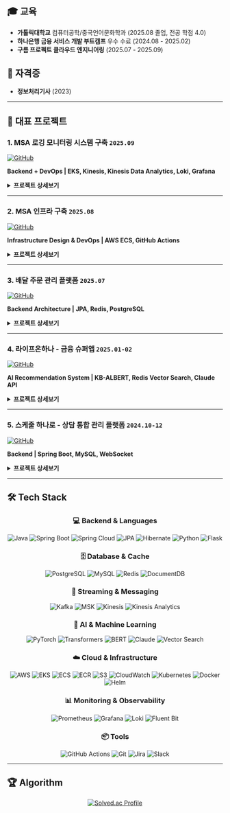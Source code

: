 ## 🎓 교육
- **가톨릭대학교** 컴퓨터공학/중국언어문화학과 (2025.08 졸업, 전공 학점 4.0)
- **하나은행 금융 서비스 개발 부트캠프** 우수 수료 (2024.08 - 2025.02)
- **구름 프로펙트 클라우드 엔지니어링** (2025.07 - 2025.09)

## 📜 자격증
- **정보처리기사** (2023)

---

## 🚀 대표 프로젝트

### **1. MSA 로깅 모니터링 시스템 구축** `2025.09` 
[![GitHub](https://img.shields.io/badge/GitHub-Repository-181717?style=flat-square&logo=github)](https://github.com/Profect-cloud/profect-eatcloud-msa-v2)

**Backend + DevOps | EKS, Kinesis, Kinesis Data Analytics, Loki, Grafana**

<details>
<summary><b>프로젝트 상세보기</b></summary>

#### 📈 주요 성과
```
✨ 개발 생산성 300% 향상: 커스텀 로깅 라이브러리로 애노테이션 하나로 로그 분류 자동화
🔍 분산 추적: 7개 MSA에서 Request ID 하나로 전체 추적 가능 → 디버깅 시간 80% 단축
📊 통합 모니터링: Prometheus + Loki + Grafana 스택 구축 → 장애 대응 70% 단축
```

#### 🔧 핵심 구현
- **커스텀 로깅 라이브러리**: AOP 기반 도메인별 자동 로그 분류 (`@StatefulLog`, `@StatelessLog`, `@RecommendationLog`)
- **분산 추적 시스템**: MDC + Filter로 16자리 Request ID 생성/전파, Kafka 헤더 전파로 비동기 처리 추적
- **실시간 로그 파이프라인**: Fluent Bit → Kinesis (3개 타입별 스트림) → Kinesis Data Analytics 듀얼 스트림 처리
- **통합 모니터링**: Helm Chart 기반 Loki/Prometheus/Grafana 표준화 배포, Alert Manager SNS 연동

</details>

---

### **2. MSA 인프라 구축** `2025.08`
[![GitHub](https://img.shields.io/badge/GitHub-Repository-181717?style=flat-square&logo=github)](https://github.com/Profect-cloud/profect-eatcloud-msa-v1)

**Infrastructure Design & DevOps | AWS ECS, GitHub Actions**

<details>
<summary><b>프로젝트 상세보기</b></summary>

#### 📈 주요 성과
```
🚢 배포 시간 58% 단축 (1시간→25분): Git diff 변경 감지 + Matrix 병렬 배포
🔄 무중단 배포: ECS Blue/Green 전환 + 자동 롤백
📦 중복 코드 80% 제거: auto-time/auto-response 공통 라이브러리
```

#### 🔧 핵심 구현
- **CI/CD 자동화**: GitHub Actions Git diff로 변경 서비스만 자동 감지, Matrix 병렬 배포로 시간 단축
- **무중단 배포**: ECS Blue/Green 전환, 헬스체크 실패 시 자동 롤백
- **환경별 설정 관리**: AWS Secrets Manager + Spring Profile로 local/dev/prod 환경 분리

</details>

---

### **3. 배달 주문 관리 플랫폼** `2025.07`
[![GitHub](https://img.shields.io/badge/GitHub-Repository-181717?style=flat-square&logo=github)](https://github.com/Profect-cloud/profect-eatcloud)

**Backend Architecture | JPA, Redis, PostgreSQL**

<details>
<summary><b>프로젝트 상세보기</b></summary>

#### 📈 주요 성과
```
✅ 휴먼 에러 100% 제거: JPA Entity Listener로 TimeData 자동 관리 (주 23건→0건)
⚡ 응답시간 90% 개선 (200ms→20ms): Redis Cache-Aside 패턴
🏗️ 개발 시간 82% 단축: 범용 Repository로 엔티티 개발 45분→8분
```

#### 🔧 핵심 구현
- **JPA Entity Listener 자동화**: UUID 기반 TimeData 중앙 관리, `@PrePersist`/`@PreUpdate`로 생성/수정 시간 자동 설정
- **범용 Repository**: Reflection 기반 동적 쿼리, JOIN FETCH로 N+1 방지, 소프트 삭제 자동화
- **성능 최적화**: Redis Cache-Aside 패턴으로 장바구니 DB 부하 90% 감소

</details>

---

### **4. 라이프온하나 - 금융 슈퍼앱** `2025.01-02`
[![GitHub](https://img.shields.io/badge/GitHub-Repository-181717?style=flat-square&logo=github)](https://github.com/Hanaro-JSON)

**AI Recommendation System | KB-ALBERT, Redis Vector Search, Claude API**

<details>
<summary><b>프로젝트 상세보기</b></summary>

#### 📈 주요 성과
```
🤖 추천 정확도 향상: KB-ALBERT 금융 특화 모델 + 하이브리드 추천 (컨텐츠 70% + 협업 필터링 30%)
📚 용어 접근성 개선: BERT 기반 어려운 용어 자동 추출 + Claude API 실시간 설명
⚡ 응답 속도 개선: Redis Vector Search로 1초 이내 추천, Redis 캐싱으로 DB 부하 90% 감소
```

#### 🔧 핵심 구현
- **KB-ALBERT 벡터 검색**: Redis Stack HNSW 인덱스 기반 유사도 검색, 컨텐츠 기반 + 협업 필터링 하이브리드
- **어려운 용어 추출**: BERT 문맥 분석(70%) + Korpora 빈도 분석(30%) 하이브리드

</details>

---

### **5. 스케줄 하나로 - 상담 통합 관리 플랫폼** `2024.10-12`
[![GitHub](https://img.shields.io/badge/GitHub-Repository-181717?style=flat-square&logo=github)](https://github.com/Hanbang-NeungYo-Baeksook/Schedule-Hanaro-Back)

**Backend | Spring Boot, MySQL, WebSocket**

<details>
<summary><b>프로젝트 상세보기</b></summary>

#### 📈 주요 성과
```
💬 FAQ 추천 시스템: TF-IDF + 코사인 유사도로 유사 질문 자동 추천
🔄 실시간 동기화: WebSocket 기반 대면상담 번호표 실시간 업데이트
```

#### 🔧 핵심 구현
- **FAQ 추천 알고리즘**: TF-IDF 벡터화 + 코사인 유사도로 기존 FAQ 중 유사한 답변 자동 추천
- **실시간 번호표 시스템**: WebSocket을 활용한 대면상담 번호표 실시간 동기화

</details>

---

## 🛠 Tech Stack

<div align="center">

### 💻 Backend & Languages
<p>
  <img src="https://img.shields.io/badge/Java-ED8B00?style=for-the-badge&logo=openjdk&logoColor=white" alt="Java"/>
  <img src="https://img.shields.io/badge/Spring_Boot-6DB33F?style=for-the-badge&logo=spring-boot&logoColor=white" alt="Spring Boot"/>
  <img src="https://img.shields.io/badge/Spring_Cloud-6DB33F?style=for-the-badge&logo=spring&logoColor=white" alt="Spring Cloud"/>
  <img src="https://img.shields.io/badge/JPA-59666C?style=for-the-badge&logo=hibernate&logoColor=white" alt="JPA"/>
  <img src="https://img.shields.io/badge/Hibernate-59666C?style=for-the-badge&logo=Hibernate&logoColor=white" alt="Hibernate"/>
  <img src="https://img.shields.io/badge/Python-3776AB?style=for-the-badge&logo=python&logoColor=white" alt="Python"/>
  <img src="https://img.shields.io/badge/Flask-000000?style=for-the-badge&logo=flask&logoColor=white" alt="Flask"/>
</p>

### 🗄️ Database & Cache
<p>
  <img src="https://img.shields.io/badge/PostgreSQL-316192?style=for-the-badge&logo=postgresql&logoColor=white" alt="PostgreSQL"/>
  <img src="https://img.shields.io/badge/MySQL-005C84?style=for-the-badge&logo=mysql&logoColor=white" alt="MySQL"/>
  <img src="https://img.shields.io/badge/Redis-DC382D?style=for-the-badge&logo=redis&logoColor=white" alt="Redis"/>
  <img src="https://img.shields.io/badge/MongoDB-47A248?style=for-the-badge&logo=mongodb&logoColor=white" alt="DocumentDB"/>
</p>

### 📡 Streaming & Messaging
<p>
  <img src="https://img.shields.io/badge/Apache_Kafka-231F20?style=for-the-badge&logo=apache-kafka&logoColor=white" alt="Kafka"/>
  <img src="https://img.shields.io/badge/Amazon_MSK-FF9900?style=for-the-badge&logo=amazon-aws&logoColor=white" alt="MSK"/>
  <img src="https://img.shields.io/badge/Kinesis_Data_Streams-FF9900?style=for-the-badge&logo=amazon-aws&logoColor=white" alt="Kinesis"/>
  <img src="https://img.shields.io/badge/Kinesis_Data_Analytics-FF9900?style=for-the-badge&logo=amazon-aws&logoColor=white" alt="Kinesis Analytics"/>
</p>

### 🤖 AI & Machine Learning
<p>
  <img src="https://img.shields.io/badge/PyTorch-EE4C2C?style=for-the-badge&logo=pytorch&logoColor=white" alt="PyTorch"/>
  <img src="https://img.shields.io/badge/🤗_Transformers-FFD21E?style=for-the-badge" alt="Transformers"/>
  <img src="https://img.shields.io/badge/BERT-412991?style=for-the-badge&logo=bert&logoColor=white" alt="BERT"/>
  <img src="https://img.shields.io/badge/Claude_API-8E75B2?style=for-the-badge&logo=anthropic&logoColor=white" alt="Claude"/>
  <img src="https://img.shields.io/badge/Redis_Vector_Search-DC382D?style=for-the-badge&logo=redis&logoColor=white" alt="Vector Search"/>
</p>

### ☁️ Cloud & Infrastructure
<p>
  <img src="https://img.shields.io/badge/Amazon_AWS-FF9900?style=for-the-badge&logo=amazonaws&logoColor=white" alt="AWS"/>
  <img src="https://img.shields.io/badge/Amazon_EKS-FF9900?style=for-the-badge&logo=amazon-eks&logoColor=white" alt="EKS"/>
  <img src="https://img.shields.io/badge/Amazon_ECS-FF9900?style=for-the-badge&logo=amazon-ecs&logoColor=white" alt="ECS"/>
  <img src="https://img.shields.io/badge/Amazon_ECR-FF9900?style=for-the-badge&logo=amazon-aws&logoColor=white" alt="ECR"/>
  <img src="https://img.shields.io/badge/Amazon_S3-569A31?style=for-the-badge&logo=amazon-s3&logoColor=white" alt="S3"/>
  <img src="https://img.shields.io/badge/CloudWatch-FF4F8B?style=for-the-badge&logo=amazon-cloudwatch&logoColor=white" alt="CloudWatch"/>
  <img src="https://img.shields.io/badge/Kubernetes-326CE5?style=for-the-badge&logo=kubernetes&logoColor=white" alt="Kubernetes"/>
  <img src="https://img.shields.io/badge/Docker-2CA5E0?style=for-the-badge&logo=docker&logoColor=white" alt="Docker"/>
  <img src="https://img.shields.io/badge/Helm-0F1689?style=for-the-badge&logo=Helm&logoColor=white" alt="Helm"/>
</p>

### 📊 Monitoring & Observability
<p>
  <img src="https://img.shields.io/badge/Prometheus-E6522C?style=for-the-badge&logo=Prometheus&logoColor=white" alt="Prometheus"/>
  <img src="https://img.shields.io/badge/Grafana-F46800?style=for-the-badge&logo=grafana&logoColor=white" alt="Grafana"/>
  <img src="https://img.shields.io/badge/Loki-F46800?style=for-the-badge&logo=grafana&logoColor=white" alt="Loki"/>
  <img src="https://img.shields.io/badge/Fluent_Bit-49BDA5?style=for-the-badge&logo=fluentbit&logoColor=white" alt="Fluent Bit"/>
</p>

### 📦 Tools
<p>
  <img src="https://img.shields.io/badge/GitHub_Actions-2088FF?style=for-the-badge&logo=github-actions&logoColor=white" alt="GitHub Actions"/>
  <img src="https://img.shields.io/badge/Git-F05032?style=for-the-badge&logo=git&logoColor=white" alt="Git"/>
  <img src="https://img.shields.io/badge/Jira-0052CC?style=for-the-badge&logo=Jira&logoColor=white" alt="Jira"/>
  <img src="https://img.shields.io/badge/Slack-4A154B?style=for-the-badge&logo=slack&logoColor=white" alt="Slack"/>
</p>

</div>

---

## 🏆 Algorithm

<div align="center">

[![Solved.ac Profile](http://mazassumnida.wtf/api/v2/generate_badge?boj=dharmavarsa)](https://solved.ac/dharmavarsa/)

</div>

